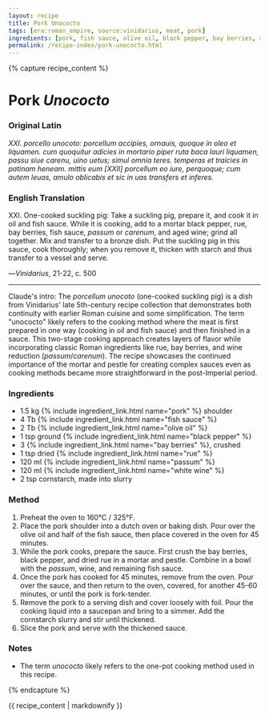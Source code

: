 ```yaml
---
layout: recipe
title: Pork Unococto
tags: [era:roman_empire, source:vinidarius, meat, pork]
ingredients: [pork, fish sauce, olive oil, black pepper, bay berries, rue, passum, white wine, cornstarch]
permalink: /recipe-index/pork-unococto.html
---
```


{% capture recipe_content %}
# Pork *Unococto*

### Original Latin
*XXI. porcello unocoto: porcellum accipies, ornauis, quoque in oleo et liquamen. cum quoquitur adicies in mortario piper ruta baca lauri liquamen, passu siue carenu, uino uetus; simul omnia teres. temperas et traicies in patinam heneam. mittis eum \[XXII\] porcellum eo iure, perquoque; cum autem leuas, amulo oblicabis et sic in uas transfers et inferes.*

### English Translation
XXI. One-cooked suckling pig: Take a suckling pig, prepare it, and cook it in oil and fish sauce. While it is cooking, add to a mortar black pepper, rue, bay berries, fish sauce, *passum* or *carenum*, and aged wine; grind all together. Mix and transfer to a bronze dish. Put the suckling pig in this sauce, cook thoroughly; when you remove it, thicken with starch and thus transfer to a vessel and serve.

—*Vinidarius*, 21-22, c. 500

___

Claude's intro: The *porcellum unocoto* (one-cooked suckling pig) is a dish from Vinidarius' late 5th-century recipe collection that demonstrates both continuity with earlier Roman cuisine and some simplification. The term "unococto" likely refers to the cooking method where the meat is first prepared in one way (cooking in oil and fish sauce) and then finished in a sauce. This two-stage cooking approach creates layers of flavor while incorporating classic Roman ingredients like rue, bay berries, and wine reduction (*passum*/*carenum*). The recipe showcases the continued importance of the mortar and pestle for creating complex sauces even as cooking methods became more straightforward in the post-Imperial period.

### Ingredients
- 1.5 kg {% include ingredient_link.html name="pork" %} shoulder
- 4 Tb {% include ingredient_link.html name="fish sauce" %}
- 2 Tb {% include ingredient_link.html name="olive oil" %}
- 1 tsp ground {% include ingredient_link.html name="black pepper" %}
- 3 {% include ingredient_link.html name="bay berries" %}, crushed
- 1 tsp dried {% include ingredient_link.html name="rue" %}
- 120 ml {% include ingredient_link.html name="passum" %}
- 120 ml {% include ingredient_link.html name="white wine" %}
- 2 tsp cornstarch, made into slurry

### Method
1. Preheat the oven to 160°C / 325°F.
2. Place the pork shoulder into a dutch oven or baking dish. Pour over the olive oil and half of the fish sauce, then place covered in the oven for 45 minutes.
3. While the pork cooks, prepare the sauce. First crush the bay berries, black pepper, and dried rue in a mortar and pestle. Combine in a bowl with the *passum*, wine, and remaining fish sauce.
4. Once the pork has cooked for 45 minutes, remove from the oven. Pour over the sauce, and then return to the oven, covered, for another 45-60 minutes, or until the pork is fork-tender.
5. Remove the pork to a serving dish and cover loosely with foil. Pour the cooking liquid into a saucepan and bring to a simmer. Add the cornstarch slurry and stir until thickened.
6. Slice the pork and serve with the thickened sauce.

### Notes
- The term *unococto* likely refers to the one-pot cooking method used in this recipe.

{% endcapture %}

{{ recipe_content | markdownify }}